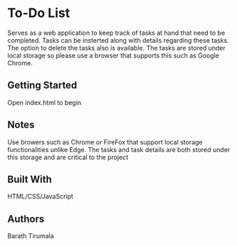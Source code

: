 # To-Do List

Serves as a web application to keep track of tasks at hand that need to be completed. Tasks can be insterted along with details regarding these tasks. The option to delete the tasks also is available. The tasks are stored under local storage so please use a browser that supports this such as Google Chrome. 

## Getting Started

Open index.html to begin

## Notes

Use browers such as Chrome or FireFox that support local storage functionalities unlike Edge. The tasks and task details are both stored under this storage and are critical to the project


## Built With

HTML/CSS/JavaScript

## Authors

Barath Tirumala

